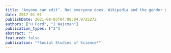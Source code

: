 ```yaml
---
title: "Anyone can edit’. Not everyone does. Wikipedia and the gender gap"
date: 2017-01-01
publishDate: 2021-08-03T04:08:04.972527Z
authors: ["H Ford", "J Wajcman"]
publication_types: ["2"]
abstract: ""
featured: false
publication: "*Social Studies of Science*"
---
```



